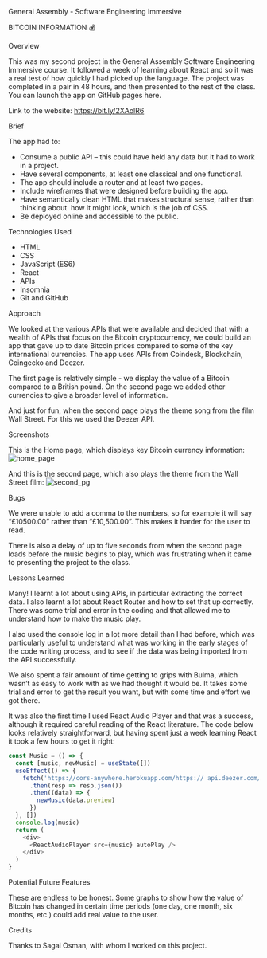 
General Assembly - Software Engineering Immersive

BITCOIN INFORMATION 💰


Overview

This was my second project in the General Assembly Software Engineering Immersive course. It followed a week of learning about React and so it was a real test of how quickly I had picked up the language. The project was completed in a pair in 48 hours, and then presented to the rest of the class. You can launch the app on GitHub pages here.

Link to the website: https://bit.ly/2XAolR6

Brief

The app had to:
* Consume a public API – this could have held any data but it had to work in a project.
* Have several components, at least one classical and one functional.
* The app should include a router and at least two pages.
* Include wireframes that were designed before building the app.
* Have semantically clean HTML that makes structural sense, rather than thinking about  how it might look, which is the job of CSS.
* Be deployed online and accessible to the public.

Technologies Used

* HTML
* CSS
* JavaScript (ES6)
* React
* APIs
* Insomnia
* Git and GitHub

Approach

We looked at the various APIs that were available and decided that with a wealth of APIs that focus on the Bitcoin cryptocurrency, we could build an app that gave up to date Bitcoin prices compared to some of the key international currencies. The app uses APIs from Coindesk, Blockchain, Coingecko and Deezer.

The first page is relatively simple - we display the value of a Bitcoin compared to a British pound. On the second page we added other currencies to give a broader level of information.

And just for fun, when the second page plays the theme song from the film Wall Street. For this we used the Deezer API.

Screenshots

This is the Home page, which displays key Bitcoin currency information:
![home_page](https://i.imgur.com/nnhaCre.png)

And this is the second page, which also plays the theme from the Wall Street film:
![second_pg](https://i.imgur.com/1DiDNRV.png)

Bugs

We were unable to add a comma to the numbers, so for example it will say “£10500.00” rather than “£10,500.00”. This makes it harder for the user to read.

There is also a delay of up to five seconds from when the second page loads before the music begins to play, which was frustrating when it came to presenting the project to the class.


Lessons Learned

Many! I learnt a lot about using APIs, in particular extracting the correct data. I also learnt a lot about React Router and how to set that up correctly. There was some trial and error in the coding and that allowed me to understand how to make the music play.

I also used the console log in a lot more detail than I had before, which was particularly useful to understand what was working in the early stages of the code writing process, and to see if the data was being imported from the API successfully. 

We also spent a fair amount of time getting to grips with Bulma, which wasn’t as easy to work with as we had thought it would be. It takes some trial and error to get the result you want, but with some time and effort we got there.

It was also the first time I used React Audio Player and that was a success, although it required careful reading of the React literature. The code below looks relatively straightforward, but having spent just a week learning React it took a few hours to get it right:

```js
const Music = () => {								
  const [music, newMusic] = useState([])				
  useEffect(() => {									
    fetch('https://cors-anywhere.herokuapp.com/https://	api.deezer.com/track/3614317')						
      .then(resp => resp.json())						
      .then((data) => {								
        newMusic(data.preview)						
      })											
  }, [])											
  console.log(music)								
  return (										
    <div>											
      <ReactAudioPlayer src={music} autoPlay />			
    </div>										
  )												
}												
```
Potential Future Features

These are endless to be honest. Some graphs to show how the value of Bitcoin has changed in certain time periods (one day, one month, six months, etc.) could add real value to the user.

Credits

Thanks to Sagal Osman, with whom I worked on this project.
